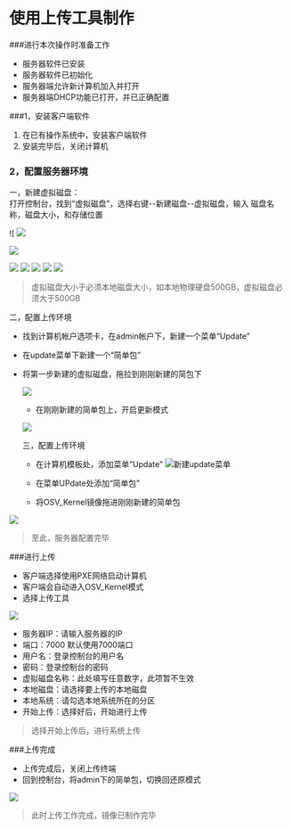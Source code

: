# 使用上传工具制作
###进行本次操作时准备工作
* 服务器软件已安装
* 服务器软件已初始化
* 服务器端允许新计算机加入并打开
* 服务器端DHCP功能已打开，并已正确配置


###1，安装客户端软件
1. 在已有操作系统中，安装客户端软件
2. 安装完毕后，关闭计算机


### 2，配置服务器环境
一，新建虚拟磁盘：    
    打开控制台，找到“虚拟磁盘”，选择右键--新建磁盘--虚拟磁盘，输入 磁盘名称，磁盘大小，和存储位置

![  ![](/assets/10.png)

![](/assets/11.png)

![](/assets/12-1.png)
![](/assets/13.png)
![](/assets/14-1.png)
![](/assets/15-1.png)
![](/assets/16-1.png)




    
> 虚拟磁盘大小于必须本地磁盘大小，如本地物理硬盘500GB，虚拟磁盘必须大于500GB


    
  
    
    
       
     
二，配置上传环境
* 找到计算机帐户选项卡，在admin帐户下，新建一个菜单“Update”
* 在update菜单下新建一个“简单包”
* 将第一步新建的虚拟磁盘，拖拉到刚刚新建的简包下
   
   
   ![](10.png)
   
   
  * 在刚刚新建的简单包上，开启更新模式  
  
  
  ![](14.png)
  

   
   
   三，配置上传环境
   
   * 在计算机模板处，添加菜单“Update”
   ![新建update菜单](/assets/17-1.png)
   * 在菜单UPdate处添加“简单包”
   
   * 将OSV_Kernel镜像拖进刚刚新建的简单包

![](11.png)






> 至此，服务器配置完毕


###进行上传

* 客户端选择使用PXE网络启动计算机
* 客户端会自动进入OSV_Kernel模式
* 选择上传工具

![](15.png)


* 服务器IP：请输入服务器的IP
* 端口：7000 默认使用7000端口
* 用户名：登录控制台的用户名
* 密码：登录控制台的密码
* 虚拟磁盘名称：此处填写任意数字，此项暂不生效
* 本地磁盘：请选择要上传的本地磁盘
* 本地系统：请勾选本地系统所在的分区
* 开始上传：选择好后，开始进行上传


>选择开始上传后，进行系统上传

###上传完成

* 上传完成后，关闭上传终端
* 回到控制台，将admin下的简单包，切换回还原模式

![](16.png)





> 此时上传工作完成，镜像已制作完毕
















   
   
   
   
 
   
   

    
    
        
        
   
   
   
     
     


















    
   







